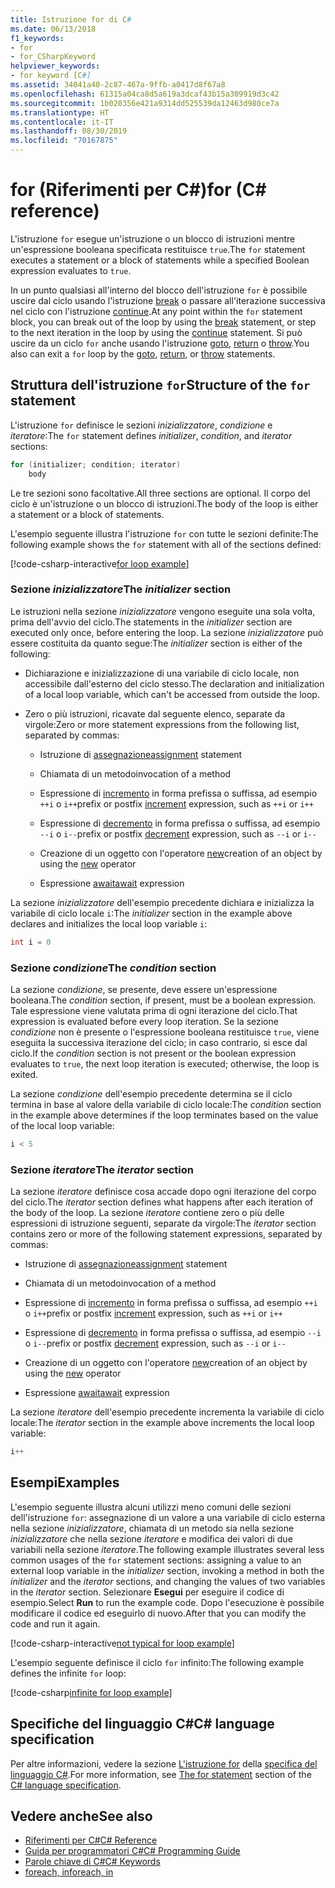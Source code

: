 ```yaml
---
title: Istruzione for di C#
ms.date: 06/13/2018
f1_keywords:
- for
- for_CSharpKeyword
helpviewer_keywords:
- for keyword [C#]
ms.assetid: 34041a40-2c87-467a-9ffb-a0417d8f67a8
ms.openlocfilehash: 61315a04ca8d5a619a3dcaf43b15a309919d3c42
ms.sourcegitcommit: 1b020356e421a9314dd525539da12463d980ce7a
ms.translationtype: HT
ms.contentlocale: it-IT
ms.lasthandoff: 08/30/2019
ms.locfileid: "70167875"
---
```

# <a name="for-c-reference"></a><span data-ttu-id="c5ef7-102">for (Riferimenti per C#)</span><span class="sxs-lookup"><span data-stu-id="c5ef7-102">for (C# reference)</span></span>

<span data-ttu-id="c5ef7-103">L'istruzione `for` esegue un'istruzione o un blocco di istruzioni mentre un'espressione booleana specificata restituisce `true`.</span><span class="sxs-lookup"><span data-stu-id="c5ef7-103">The `for` statement executes a statement or a block of statements while a specified Boolean expression evaluates to `true`.</span></span>

<span data-ttu-id="c5ef7-104">In un punto qualsiasi all'interno del blocco dell'istruzione `for` è possibile uscire dal ciclo usando l'istruzione [break](break.md) o passare all'iterazione successiva nel ciclo con l'istruzione [continue](continue.md).</span><span class="sxs-lookup"><span data-stu-id="c5ef7-104">At any point within the `for` statement block, you can break out of the loop by using the [break](break.md) statement, or step to the next iteration in the loop by using the [continue](continue.md) statement.</span></span> <span data-ttu-id="c5ef7-105">Si può uscire da un ciclo `for` anche usando l'istruzione [goto](goto.md), [return](return.md) o [throw](throw.md).</span><span class="sxs-lookup"><span data-stu-id="c5ef7-105">You also can exit a `for` loop by the [goto](goto.md), [return](return.md), or [throw](throw.md) statements.</span></span>

## <a name="structure-of-the-for-statement"></a><span data-ttu-id="c5ef7-106">Struttura dell'istruzione `for`</span><span class="sxs-lookup"><span data-stu-id="c5ef7-106">Structure of the `for` statement</span></span>

<span data-ttu-id="c5ef7-107">L'istruzione `for` definisce le sezioni *inizializzatore*, *condizione* e *iteratore*:</span><span class="sxs-lookup"><span data-stu-id="c5ef7-107">The `for` statement defines *initializer*, *condition*, and *iterator* sections:</span></span>

```csharp
for (initializer; condition; iterator)
    body
```

<span data-ttu-id="c5ef7-108">Le tre sezioni sono facoltative.</span><span class="sxs-lookup"><span data-stu-id="c5ef7-108">All three sections are optional.</span></span> <span data-ttu-id="c5ef7-109">Il corpo del ciclo è un'istruzione o un blocco di istruzioni.</span><span class="sxs-lookup"><span data-stu-id="c5ef7-109">The body of the loop is either a statement or a block of statements.</span></span>

<span data-ttu-id="c5ef7-110">L'esempio seguente illustra l'istruzione `for` con tutte le sezioni definite:</span><span class="sxs-lookup"><span data-stu-id="c5ef7-110">The following example shows the `for` statement with all of the sections defined:</span></span>

[!code-csharp-interactive[for loop example](~/samples/snippets/csharp/keywords/IterationKeywordsExamples.cs#5)]

### <a name="the-initializer-section"></a><span data-ttu-id="c5ef7-111">Sezione *inizializzatore*</span><span class="sxs-lookup"><span data-stu-id="c5ef7-111">The *initializer* section</span></span>

<span data-ttu-id="c5ef7-112">Le istruzioni nella sezione *inizializzatore* vengono eseguite una sola volta, prima dell'avvio del ciclo.</span><span class="sxs-lookup"><span data-stu-id="c5ef7-112">The statements in the *initializer* section are executed only once, before entering the loop.</span></span> <span data-ttu-id="c5ef7-113">La sezione *inizializzatore* può essere costituita da quanto segue:</span><span class="sxs-lookup"><span data-stu-id="c5ef7-113">The *initializer* section is either of the following:</span></span>

- <span data-ttu-id="c5ef7-114">Dichiarazione e inizializzazione di una variabile di ciclo locale, non accessibile dall'esterno del ciclo stesso.</span><span class="sxs-lookup"><span data-stu-id="c5ef7-114">The declaration and initialization of a local loop variable, which can't be accessed from outside the loop.</span></span>

- <span data-ttu-id="c5ef7-115">Zero o più istruzioni, ricavate dal seguente elenco, separate da virgole:</span><span class="sxs-lookup"><span data-stu-id="c5ef7-115">Zero or more statement expressions from the following list, separated by commas:</span></span>

  - <span data-ttu-id="c5ef7-116">Istruzione di [assegnazione](../operators/assignment-operator.md)</span><span class="sxs-lookup"><span data-stu-id="c5ef7-116">[assignment](../operators/assignment-operator.md) statement</span></span>

  - <span data-ttu-id="c5ef7-117">Chiamata di un metodo</span><span class="sxs-lookup"><span data-stu-id="c5ef7-117">invocation of a method</span></span>

  - <span data-ttu-id="c5ef7-118">Espressione di [incremento](../operators/arithmetic-operators.md#increment-operator-) in forma prefissa o suffissa, ad esempio `++i` o `i++`</span><span class="sxs-lookup"><span data-stu-id="c5ef7-118">prefix or postfix [increment](../operators/arithmetic-operators.md#increment-operator-) expression, such as `++i` or `i++`</span></span>

  - <span data-ttu-id="c5ef7-119">Espressione di [decremento](../operators/arithmetic-operators.md#decrement-operator---) in forma prefissa o suffissa, ad esempio `--i` o `i--`</span><span class="sxs-lookup"><span data-stu-id="c5ef7-119">prefix or postfix [decrement](../operators/arithmetic-operators.md#decrement-operator---) expression, such as `--i` or `i--`</span></span>

  - <span data-ttu-id="c5ef7-120">Creazione di un oggetto con l'operatore [new](../operators/new-operator.md)</span><span class="sxs-lookup"><span data-stu-id="c5ef7-120">creation of an object by using the [new](../operators/new-operator.md) operator</span></span>

  - <span data-ttu-id="c5ef7-121">Espressione [await](../operators/await.md)</span><span class="sxs-lookup"><span data-stu-id="c5ef7-121">[await](../operators/await.md) expression</span></span>

<span data-ttu-id="c5ef7-122">La sezione *inizializzatore* dell'esempio precedente dichiara e inizializza la variabile di ciclo locale `i`:</span><span class="sxs-lookup"><span data-stu-id="c5ef7-122">The *initializer* section in the example above declares and initializes the local loop variable `i`:</span></span>

```csharp
int i = 0
```

### <a name="the-condition-section"></a><span data-ttu-id="c5ef7-123">Sezione *condizione*</span><span class="sxs-lookup"><span data-stu-id="c5ef7-123">The *condition* section</span></span>

<span data-ttu-id="c5ef7-124">La sezione *condizione*, se presente, deve essere un'espressione booleana.</span><span class="sxs-lookup"><span data-stu-id="c5ef7-124">The *condition* section, if present, must be a boolean expression.</span></span> <span data-ttu-id="c5ef7-125">Tale espressione viene valutata prima di ogni iterazione del ciclo.</span><span class="sxs-lookup"><span data-stu-id="c5ef7-125">That expression is evaluated before every loop iteration.</span></span> <span data-ttu-id="c5ef7-126">Se la sezione *condizione* non è presente o l'espressione booleana restituisce `true`, viene eseguita la successiva iterazione del ciclo; in caso contrario, si esce dal ciclo.</span><span class="sxs-lookup"><span data-stu-id="c5ef7-126">If the *condition* section is not present or the boolean expression evaluates to `true`, the next loop iteration is executed; otherwise, the loop is exited.</span></span>

<span data-ttu-id="c5ef7-127">La sezione *condizione* dell'esempio precedente determina se il ciclo termina in base al valore della variabile di ciclo locale:</span><span class="sxs-lookup"><span data-stu-id="c5ef7-127">The *condition* section in the example above determines if the loop terminates based on the value of the local loop variable:</span></span>

```csharp
i < 5
```

### <a name="the-iterator-section"></a><span data-ttu-id="c5ef7-128">Sezione *iteratore*</span><span class="sxs-lookup"><span data-stu-id="c5ef7-128">The *iterator* section</span></span>

<span data-ttu-id="c5ef7-129">La sezione *iteratore* definisce cosa accade dopo ogni iterazione del corpo del ciclo.</span><span class="sxs-lookup"><span data-stu-id="c5ef7-129">The *iterator* section defines what happens after each iteration of the body of the loop.</span></span> <span data-ttu-id="c5ef7-130">La sezione *iteratore* contiene zero o più delle espressioni di istruzione seguenti, separate da virgole:</span><span class="sxs-lookup"><span data-stu-id="c5ef7-130">The *iterator* section contains zero or more of the following statement expressions, separated by commas:</span></span>

- <span data-ttu-id="c5ef7-131">Istruzione di [assegnazione](../operators/assignment-operator.md)</span><span class="sxs-lookup"><span data-stu-id="c5ef7-131">[assignment](../operators/assignment-operator.md) statement</span></span>

- <span data-ttu-id="c5ef7-132">Chiamata di un metodo</span><span class="sxs-lookup"><span data-stu-id="c5ef7-132">invocation of a method</span></span>

- <span data-ttu-id="c5ef7-133">Espressione di [incremento](../operators/arithmetic-operators.md#increment-operator-) in forma prefissa o suffissa, ad esempio `++i` o `i++`</span><span class="sxs-lookup"><span data-stu-id="c5ef7-133">prefix or postfix [increment](../operators/arithmetic-operators.md#increment-operator-) expression, such as `++i` or `i++`</span></span>

- <span data-ttu-id="c5ef7-134">Espressione di [decremento](../operators/arithmetic-operators.md#decrement-operator---) in forma prefissa o suffissa, ad esempio `--i` o `i--`</span><span class="sxs-lookup"><span data-stu-id="c5ef7-134">prefix or postfix [decrement](../operators/arithmetic-operators.md#decrement-operator---) expression, such as `--i` or `i--`</span></span>

- <span data-ttu-id="c5ef7-135">Creazione di un oggetto con l'operatore [new](../operators/new-operator.md)</span><span class="sxs-lookup"><span data-stu-id="c5ef7-135">creation of an object by using the [new](../operators/new-operator.md) operator</span></span>

- <span data-ttu-id="c5ef7-136">Espressione [await](../operators/await.md)</span><span class="sxs-lookup"><span data-stu-id="c5ef7-136">[await](../operators/await.md) expression</span></span>

<span data-ttu-id="c5ef7-137">La sezione *iteratore* dell'esempio precedente incrementa la variabile di ciclo locale:</span><span class="sxs-lookup"><span data-stu-id="c5ef7-137">The *iterator* section in the example above increments the local loop variable:</span></span>

```csharp
i++
```

## <a name="examples"></a><span data-ttu-id="c5ef7-138">Esempi</span><span class="sxs-lookup"><span data-stu-id="c5ef7-138">Examples</span></span>

<span data-ttu-id="c5ef7-139">L'esempio seguente illustra alcuni utilizzi meno comuni delle sezioni dell'istruzione `for`: assegnazione di un valore a una variabile di ciclo esterna nella sezione *inizializzatore*, chiamata di un metodo sia nella sezione *inizializzatore* che nella sezione *iteratore* e modifica dei valori di due variabili nella sezione *iteratore*.</span><span class="sxs-lookup"><span data-stu-id="c5ef7-139">The following example illustrates several less common usages of the `for` statement sections: assigning a value to an external loop variable in the *initializer* section, invoking a method in both the *initializer* and the *iterator* sections, and changing the values of two variables in the *iterator* section.</span></span> <span data-ttu-id="c5ef7-140">Selezionare **Esegui** per eseguire il codice di esempio.</span><span class="sxs-lookup"><span data-stu-id="c5ef7-140">Select **Run** to run the example code.</span></span> <span data-ttu-id="c5ef7-141">Dopo l'esecuzione è possibile modificare il codice ed eseguirlo di nuovo.</span><span class="sxs-lookup"><span data-stu-id="c5ef7-141">After that you can modify the code and run it again.</span></span>

[!code-csharp-interactive[not typical for loop example](~/samples/snippets/csharp/keywords/IterationKeywordsExamples.cs#6)]

<span data-ttu-id="c5ef7-142">L'esempio seguente definisce il ciclo `for` infinito:</span><span class="sxs-lookup"><span data-stu-id="c5ef7-142">The following example defines the infinite `for` loop:</span></span>

[!code-csharp[infinite for loop example](~/samples/snippets/csharp/keywords/IterationKeywordsExamples.cs#7)]

## <a name="c-language-specification"></a><span data-ttu-id="c5ef7-143">Specifiche del linguaggio C#</span><span class="sxs-lookup"><span data-stu-id="c5ef7-143">C# language specification</span></span>

<span data-ttu-id="c5ef7-144">Per altre informazioni, vedere la sezione [L'istruzione for](~/_csharplang/spec/statements.md#the-for-statement) della [specifica del linguaggio C#](../language-specification/index.md).</span><span class="sxs-lookup"><span data-stu-id="c5ef7-144">For more information, see [The for statement](~/_csharplang/spec/statements.md#the-for-statement) section of the [C# language specification](../language-specification/index.md).</span></span>

## <a name="see-also"></a><span data-ttu-id="c5ef7-145">Vedere anche</span><span class="sxs-lookup"><span data-stu-id="c5ef7-145">See also</span></span>

- [<span data-ttu-id="c5ef7-146">Riferimenti per C#</span><span class="sxs-lookup"><span data-stu-id="c5ef7-146">C# Reference</span></span>](../index.md)
- [<span data-ttu-id="c5ef7-147">Guida per programmatori C#</span><span class="sxs-lookup"><span data-stu-id="c5ef7-147">C# Programming Guide</span></span>](../../programming-guide/index.md)
- [<span data-ttu-id="c5ef7-148">Parole chiave di C#</span><span class="sxs-lookup"><span data-stu-id="c5ef7-148">C# Keywords</span></span>](index.md)
- [<span data-ttu-id="c5ef7-149">foreach, in</span><span class="sxs-lookup"><span data-stu-id="c5ef7-149">foreach, in</span></span>](foreach-in.md)
